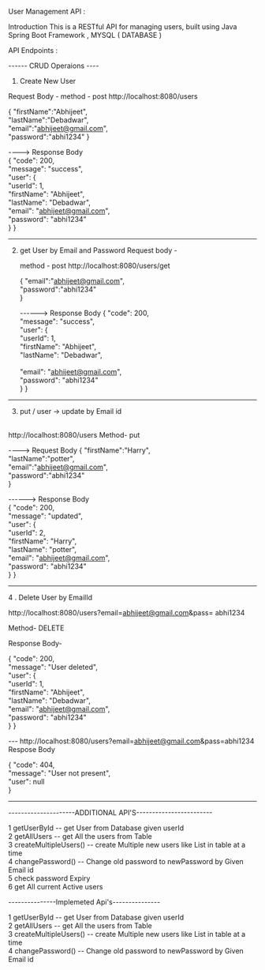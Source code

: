  User Management API :


Introduction
This is a RESTful API for managing users, built using Java Spring Boot Framework , MYSQL ( DATABASE )


API Endpoints :

------ CRUD Operaions ----

1.  Create New User

   Request Body - 
   method - post 
   http://localhost:8080/users

   {
    "firstName":"Abhijeet", <br>
    "lastName":"Debadwar", <br>
    "email":"abhijeet@gmail.com", <br>
    "password":"abhi1234"
   }

   ----> Response Body  <br>
   {
    "code": 200,  <br>
    "message": "success",  <br>
    "user": {  <br>
        "userId": 1,  <br>
        "firstName": "Abhijeet",  <br>
        "lastName": "Debadwar", <br>
        "email": "abhijeet@gmail.com", <br>
        "password": "abhi1234" <br>
    }
}

------------------------------------------------------------------
 
2.   get User by Email and Password
     Request body -
     
     method - post 
     http://localhost:8080/users/get  <br>

     {
        "email":"abhijeet@gmail.com", <br>
        "password":"abhi1234" <br>
     }

   
     ------> Response Body
     {
    "code": 200, <br>
    "message": "success",  <br>
    "user": { <br>
        "userId": 1, <br>
        "firstName": "Abhijeet", <br>
        "lastName": "Debadwar", <br>  
        "email": "abhijeet@gmail.com", <br>
        "password": "abhi1234" <br>
    }
  }



---------------------------------------------------
     
 3.   put / user  -> update by Email id
 <br>
http://localhost:8080/users
Method- put
 <br>

----> Request Body
{
    "firstName":"Harry", <br>
    "lastName":"potter", <br>
    "email":"abhijeet@gmail.com", <br>
    "password":"abhi1234" <br>
}

------> Response Body
 <br>
{
    "code": 200,  <br>
    "message": "updated", <br>
    "user": { <br>
        "userId": 2, <br>
        "firstName": "Harry", <br>
        "lastName": "potter", <br>
        "email": "abhijeet@gmail.com", <br>
        "password": "abhi1234" <br>
    }
}

------------------------------------------------------

4 .  Delete  User by EmailId

http://localhost:8080/users?email=abhijeet@gmail.com&pass= abhi1234 <br>
 
Method- DELETE

Response Body-

{
    "code": 200, <br>
    "message": "User deleted", <br>
    "user": { <br>
        "userId": 1, <br>
        "firstName": "Abhijeet", <br>
        "lastName": "Debadwar", <br>
        "email": "abhijeet@gmail.com", <br>
        "password": "abhi1234" <br>
    }
}


--- http://localhost:8080/users?email=abhijeet@gmail.com&pass=abhi1234 <br>
Respose Body  <br>

{
    "code": 404, <br>
    "message": "User not present", <br>
    "user": null <br>
}
    


-------------------------------------------------------------------------------


---------------------ADDITIONAL API'S------------------------

1  getUserById   --  get User from Database given userId <br>
2   getAllUsers  --    get All the users from Table <br>
3   createMultipleUsers()  --  create Multiple new users like List in table at a time <br>
4   changePassword() --  Change old password to newPassword by Given Email id <br>
5   check password Expiry <br>
6  get All current Active users <br>



---------------Implemeted Api's--------------- <br>

1  getUserById   --  get User from Database given userId <br>
2   getAllUsers  --    get All the users from Table <br>
3   createMultipleUsers()  --  create Multiple new users like List in table at a time <br>
4   changePassword() --  Change old password to newPassword by Given Email id <br>



